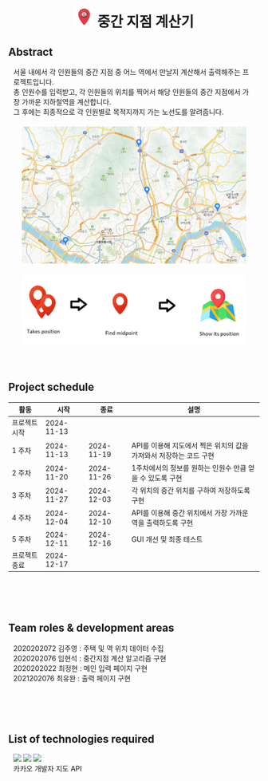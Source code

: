 <div align="center" style = "size:1px;">
<h1 align ="center"> <img src="./images/main_image.png" width="40" alt="Icon"> 중간 지점 계산기 </h1>
</div>

<h2> Abstract </h2>
<p style = "margin:2%"> 
서울 내에서 각 인원들의 중간 지점 중 어느 역에서 만날지 계산해서 출력해주는 프로젝트입니다. <br>
총 인원수를 입력받고, 각 인원들의 위치를 찍어서 해당 인원들의 중간 지점에서 가장 가까운 지하철역을 계산합니다. <br>
그 후에는 최종적으로 각 인원별로 목적지까지 가는 노선도를 알려줍니다. <br>

<div align="center" style = "margin-top:20px;"><img src="./images/abstract_image2.png" width="450" alt="overview"></div>
<div align="center" style = "margin-top:20px;"><img src="./images/abstract_image.png" width="450" alt="overview"></div>
</p>

<h2 style = "margin-top:70px;"> Project schedule </h2>

| 활동            | 시작         | 종료         | 설명 |
|----------------|-------------|-------------|------|
| 프로젝트 시작   | 2024-11-13  |             |      |
| 1 주차         | 2024-11-13  | 2024-11-19  | API를 이용해 지도에서 찍은 위치의 값을 가져와서 저장하는 코드 구현 |
| 2 주차         | 2024-11-20  | 2024-11-26  | 1주차에서의 정보를 원하는 인원수 만큼 얻을 수 있도록 구현 |
| 3 주차         | 2024-11-27  | 2024-12-03  | 각 위치의 중간 위치를 구하여 저장하도록 구현 |
| 4 주차         | 2024-12-04  | 2024-12-10  | API를 이용해 중간 위치에서 가장 가까운 역을 출력하도록 구현 |
| 5 주차         | 2024-12-11  | 2024-12-16  | GUI 개선 및 최종 테스트 |
| 프로젝트 종료   | 2024-12-17  |             |      |

<h2 style = "margin-top:100px;"> Team roles & development areas </h2>
<p style = "margin:2%"> 
2020202072 김주영 : 주택 및 역 위치 데이터 수집 <br>
2020202076 임현석 : 중간지점 계산 알고리즘 구현 <br>
2020202022 최정현 : 메인 입력 페이지 구현 <br>
2021202076 최유완 : 출력 페이지 구현<br>
</p>


<h2 style = "margin-top:100px;"> List of technologies required </h2>
<p style = "cfont-size : 90%; margin:2%"> 
<img src="https://img.shields.io/badge/html5-E34F26?style=for-the-badge&logo=html5&logoColor=white">
<img src="https://img.shields.io/badge/css-1572B6?style=for-the-badge&logo=css3&logoColor=white">
<img src="https://img.shields.io/badge/javascript-F7DF1E?style=for-the-badge&logo=javascript&logoColor=white"><br>
카카오 개발자 지도 API<br>
</p>